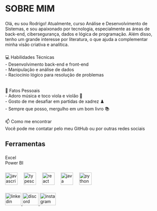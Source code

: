 <h1 align="left">SOBRE MIM</h1>

###

<p align="left">Olá, eu sou Rodrigo! Atualmente, curso Análise e Desenvolvimento de Sistemas, e sou apaixonado por tecnologia, especialmente as áreas de back-end, cibersegurança, dados e lógica de programação. Além disso, tenho um grande interesse por literatura, o que ajuda a complementar minha visão criativa e analítica.</p>

###

<p align="left">💻 Habilidades Técnicas<br>- Desenvolvimento back-end e front-end<br>- Manipulação e análise de dados<br>- Raciocínio lógico para resolução de problemas<br><br><br>🎵 Fatos Pessoais<br>- Adoro música e toco viola e violão 🎸<br>- Gosto de me desafiar em partidas de xadrez ♟️<br>- Sempre que posso, mergulho em um bom livro 📚<br><br>📫 Como me encontrar<br>Você pode me contatar pelo meu GitHub ou por outras redes sociais</p>

###

<h2 align="left">Ferramentas</h2>

###

<p align="left">Excel<br>Power BI</p>

###

<div align="left">
  <img src="https://cdn.jsdelivr.net/gh/devicons/devicon/icons/javascript/javascript-original.svg" height="40" alt="javascript logo"  />
  <img width="12" />
  <img src="https://cdn.jsdelivr.net/gh/devicons/devicon/icons/typescript/typescript-original.svg" height="40" alt="typescript logo"  />
  <img width="12" />
  <img src="https://cdn.jsdelivr.net/gh/devicons/devicon/icons/react/react-original.svg" height="40" alt="react logo"  />
  <img width="12" />
  <img src="https://cdn.jsdelivr.net/gh/devicons/devicon/icons/java/java-original.svg" height="40" alt="java logo"  />
  <img width="12" />
  <img src="https://cdn.jsdelivr.net/gh/devicons/devicon/icons/python/python-original.svg" height="40" alt="python logo"  />
</div>

###

<div align="left">
  <a href="https://www.linkedin.com/in/perfill-rodrigo-larangeira/" target="_blank">
    <img src="https://raw.githubusercontent.com/maurodesouza/profile-readme-generator/master/src/assets/icons/social/linkedin/default.svg" width="52" height="40" alt="linkedin logo"  />
  </a>
  <a href="https://discord.com/channels/@me" target="_blank">
    <img src="https://raw.githubusercontent.com/maurodesouza/profile-readme-generator/master/src/assets/icons/social/discord/default.svg" width="52" height="40" alt="discord logo"  />
  </a>
  <a href="https://www.instagram.com/orodrigolarangeira/" target="_blank">
    <img src="https://raw.githubusercontent.com/maurodesouza/profile-readme-generator/master/src/assets/icons/social/instagram/default.svg" width="52" height="40" alt="instagram logo"  />
  </a>
</div>

###
